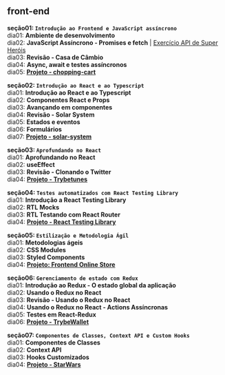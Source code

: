 ## front-end

**seção01: `Introdução ao Frontend e JavaScript assíncrono`**  
dia01: **Ambiente de desenvolvimento**  
dia02: **JavaScript Assíncrono - Promises e fetch** | [Exercício API de Super Heróis](https://github.com/CalebeLAR/trybe_exercises/tree/front-end.section01.day02)  
dia03: **Revisão - Casa de Câmbio**  
dia04: **Async, await e testes assíncronos**  
dia05: [**Projeto - chopping-cart**](https://github.com/CalebeLAR/chopping-cart)  

**seção02: `Introdução ao React e ao Typescript`**  
dia01: **Introdução ao React e ao Typescript**  
dia02: **Componentes React e Props**  
dia03: **Avançando em componentes**  
dia04: **Revisão - Solar System**  
dia05: **Estados e eventos**  
dia06: **Formulários**  
dia07: [**Projeto - solar-system**](https://github.com/CalebeLAR/solar-system)  

**seção03: `Aprofundando no React`**  
dia01: **Aprofundando no React**  
dia02: **useEffect**  
dia03: **Revisão - Clonando o Twitter**  
dia04: [**Projeto - Trybetunes**](https://github.com/CalebeLAR/trybetunes)   

**seção04: `Testes automatizados com React Testing Library`**  
dia01: **Introdução a React Testing Library**  
dia02: **RTL Mocks**  
dia03: **RTL Testando com React Router**  
dia04: [**Projeto - React Testing Library**](https://github.com/CalebeLAR/react-testing-library)  

**seção05: `Estilização e Metodologia Ágil`**  
dia01: **Metodologias ágeis**  
dia02: **CSS Modules**  
dia03: **Styled Components**  
dia04: [**Projeto: Frontend Online Store**](https://github.com/CalebeLAR/online-store)  

**seção06: `Gerenciamento de estado com Redux`**  
dia01: **Introdução ao Redux - O estado global da aplicação**  
dia02: **Usando o Redux no React**  
dia03: **Revisão - Usando o Redux no React**  
dia04: **Usando o Redux no React - Actions Assíncronas**  
dia05: **Testes em React-Redux**  
dia06: [**Projeto - TrybeWallet**](https://github.com/CalebeLAR/trybe_wallet)  

**seção07: `Componentes de Classes, Context API e Custom Hooks`**  
dia01: **Componentes de Classes**  
dia02: **Context API**  
dia03: **Hooks Customizados**  
dia04: [**Projeto - StarWars**](https://github.com/CalebeLAR/try15-starwars-planets-search)  
